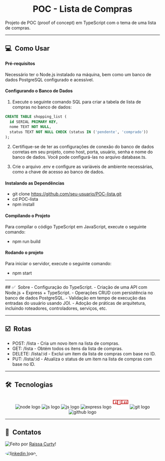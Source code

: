 <h1 align="center">POC - Lista de Compras</h1>
Projeto de POC (proof of concept) em TypeScript com o tema de uma lista de compras.
<hr/>

## 💻 &nbsp;Como Usar

#### Pré-requisitos

Necessário ter o Node.js instalado na máquina, bem como um banco de dados PostgreSQL configurado e acessível.

#### Configurando o Banco de Dados

1. Execute o seguinte comando SQL para criar a tabela de lista de compras no banco de dados:

```sql
CREATE TABLE shopping_list (
  id SERIAL PRIMARY KEY,
  nome TEXT NOT NULL,
  status TEXT NOT NULL CHECK (status IN ('pendente', 'comprado'))
);
```
2. Certifique-se de ter as configurações de conexão do banco de dados corretas em seu projeto, como host, porta, usuário, senha e nome do banco de dados. Você pode configurá-las no arquivo database.ts.

3. Crie o arquivo .env e configure as variáveis de ambiente necessárias, como a chave de acesso ao banco de dados.

#### Instalando as Dependências
  - git clone https://github.com/seu-usuario/POC-lista.git
  - cd POC-lista
  - npm install

#### Compilando o Projeto
Para compilar o código TypeScript em JavaScript, execute o seguinte comando:
   - npm run build

#### Rodando o projeto
Para iniciar o servidor, execute o seguinte comando:
 - npm start

<hr/>
## ✅  &nbsp;Sobre
  - Configuração do TypeScript.
  - Criação de uma API com Node.js + Express + TypeScript.
  - Operações CRUD com persistência no banco de dados PostgreSQL.
  - Validação em tempo de execução das entradas do usuário usando JOI.
  - Adoção de práticas de arquitetura, incluindo roteadores, controladores, serviços, etc.
<hr/>

## ☑️ &nbsp;Rotas
- POST: /lista - Cria um novo item na lista de compras.
- GET: /lista - Obtém todos os itens da lista de compras.
- DELETE: /lista/:id - Exclui um item da lista de compras com base no ID.
- PUT: /lista/:id - Atualiza o status de um item na lista de compras com base no ID.

<hr/>

## 🛠 &nbsp;Tecnologias
<div align="center">
 <img src="https://cdn.jsdelivr.net/gh/devicons/devicon/icons/nodejs/nodejs-original.svg" height="40" width="52" alt="node logo"  />
   <img src="https://cdn.jsdelivr.net/gh/devicons/devicon/icons/javascript/javascript-original.svg" height="40" width="52" alt="js logo"  />   
  <img src="https://cdn.jsdelivr.net/gh/devicons/devicon/icons/typescript/typescript-original.svg" height="40" width="52" alt="js logo"  />      
  <img src="https://cdn.jsdelivr.net/gh/devicons/devicon/icons/express/express-original.svg" height="40" width="52" alt="express logo"  />
  <img src="https://raw.githubusercontent.com/devicons/devicon/master/icons/npm/npm-original-wordmark.svg" height="40" width="52" alt="npm logo"  />
  <img src="https://cdn.jsdelivr.net/gh/devicons/devicon/icons/git/git-original.svg" height="40" width="52" alt="git logo"  />
  <img src="https://cdn.jsdelivr.net/gh/devicons/devicon/icons/github/github-original.svg" height="40" width="52" alt="github logo" />                                   
</div>
<hr/>

## 💬 &nbsp;Contatos
<img align="left" src="https://avatars.githubusercontent.com/curtyraissa?size=100">

Feito por [Raissa Curty](https://github.com/curtyraissa)!

<a href="https://www.linkedin.com/in/raissa-curty/" target="_blank">
    <img style="border-radius:50%;" src="https://raw.githubusercontent.com/maurodesouza/profile-readme-generator/master/src/assets/icons/social/linkedin/default.svg" width="52" height="40" alt="linkedin logo"  />
</a>&nbsp;